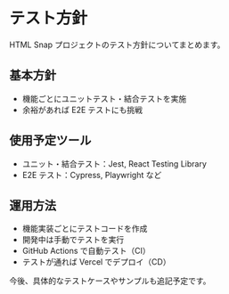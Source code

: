# テスト方針

HTML Snap プロジェクトのテスト方針についてまとめます。

## 基本方針

- 機能ごとにユニットテスト・結合テストを実施
- 余裕があれば E2E テストにも挑戦

## 使用予定ツール

- ユニット・結合テスト：Jest, React Testing Library
- E2E テスト：Cypress, Playwright など

## 運用方法

- 機能実装ごとにテストコードを作成
- 開発中は手動でテストを実行
- GitHub Actions で自動テスト（CI）
- テストが通れば Vercel でデプロイ（CD）

今後、具体的なテストケースやサンプルも追記予定です。
